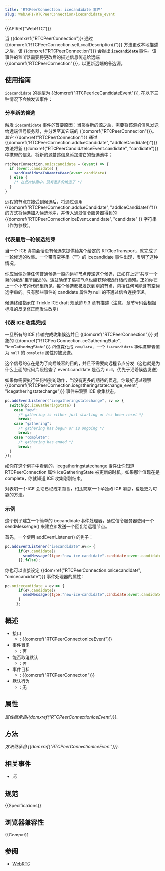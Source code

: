 ```yaml
---
title: 'RTCPeerConnection: icecandidate 事件'
slug: Web/API/RTCPeerConnection/icecandidate_event
---
```

{{APIRef("WebRTC")}}

当 {{domxref("RTCPeerConnection")}} 通过 {{domxref("RTCPeerConnection.setLocalDescription()")}} 方法更改本地描述之后，该 {{domxref("RTCPeerConnection")}} 会抛出 **`icecandidate`** 事件。该事件的监听器需要将更改后的描述信息传送给远端 {{domxref("RTCPeerConnection")}}，以更新远端的备选源。

## 使用指南

`icecandidate` 的类型为 {{domxref("RTCPeerIceCandidateEvent")}}, 在以下三种情况下会触发该事件：

### 分享新的候选

触发 `icecandidate` 事件的首要原因：当获得新的源之后，需要将该源的信息发送给远端信号服务器，并分发至其它端的 {{domxref("RTCPeerConnection")}}。其它 {{domxref("RTCPeerConnection")}} 通过 {{domxref("RTCPeerConnection.addIceCandidate", "addIceCandidate()")}} 方法将新 {{domxref("RTCPeerCandidateIceEvent.candidate", "candidate")}} 中携带的信息，将新的源描述信息添加进它的备选池中；

```js
rtcPeerConnection.onicecandidate = (event) => {
  if (event.candidate) {
    sendCandidateToRemotePeer(event.candidate)
  } else {
    /* 在此次协商中，没有更多的候选了 */
  }
}
```

远程的节点在接受到候选后，将通过调用 {{domxref("RTCPeerConnection.addIceCandidate", "addIceCandidate()")}} 的方式将候选加入候选池中，并传入通过信令服务器得到的 {{domxref("RTCPeerConnectionIceEvent.candidate", "candidate")}} 字符串（作为参数）。

### 代表最后一轮候选结束

当一个 ICE 协商会话没有候选来提供给某个给定的 RTCIceTransport，就完成了一轮候选的收集。一个带有空字串（""）的 icecandidate 事件出现，表明了这种情况。

你应当像对待任何普通候选一般向远程节点传递这个候选，正如在上述“共享一个新的候选”里所描述的。这就确保了远程节点也能获得候选终结的通知。正如你在上一个小节的代码里所见，每个候选都被发送到别的节点，包括任何可能含有空候选字串的。只有那些事件的 candidate 属性为 null 的不通过信令连接传递。

候选终结指示在 Trickle ICE draft 规范的 9.3 章有描述（注意，章节号码会根据标准的反复修正而发生改变）

### 代表 ICE 收集完成

一旦所有的 ICE 传输完成收集候选并且 {{domxref("RTCPeerConnection")}} 对象的 {{domxref("RTCPeerConnection.iceGatheringState", "iceGatheringState")}} 的值变化成 `complete`，一个 `icecandidate` 事件携带着值为 `null` 的 `complete` 属性的被发送。

这个信号的存在是为了向后兼容的目的，并且不需要向远程节点分发（这也就是为什么上面的代码片段检查了 event.candidate 是否为 null，优先于沿着候选发送）

如果你需要执行任何特别的动作，当没有更多的期待的候选，你最好通过观察 {{domxref("RTCPeerConnection.icegatheringstatechange_event", "icegatheringstatechange")}} 事件来观察 ICE 收集状态。

```js
pc.addEventListener("icegatheringstatechange", ev => {
  switch(pc.iceGatheringState) {
    case "new":
      /* gathering is either just starting or has been reset */
      break;
    case "gathering":
      /* gathering has begun or is ongoing */
      break;
    case "complete":
      /* gathering has ended */
      break;
  }
});
```

如你在这个例子中看到的，icegatheringstatechange 事件让你知道 RTCPeerConnection 属性 iceGatheringState 被更新的时机。如果那个值现在是 complete，你就知道 ICE 收集刚刚结束。

对表明一个 ICE 会话已经结束而言，相比观察一个单独的 ICE 消息，这是更为可靠的方法。

### 示例

这个例子建立一个简单的 icecandidate 事件处理器，通过信令服务器使用一个 sendMessenge() 来建立和发送一个回复给远程节点。

首先，一个使用 addEventListener() 的例子：

```js
pc.addEventListener("icecandidate",ev=> {
      if(ev.candidate){
        sendMessage({type:"new-ice-candidate",candidate:event.candidate});
      }},false);
```

你也可以直接设定 {{domxref("RTCPeerConnection.onicecandidate", "onicecandidate")}} 事件处理器的属性：

```js
pc.onicecandidate = ev => {
      if(ev.candidate){
        sendMessage({type:"new-ice-candidate",candidate:event.candidate});
      }
     };
```

## 概述

- 接口
  - : {{domxref("RTCPeerConnectionIceEvent")}}
- 事件冒泡
  - : 否
- 能否取消默认
  - : 否
- 事件目标
  - : {{domxref("RTCPeerConnection")}}
- 默认行为
  - : 无

## 属性

_属性继承自{{domxref("RTCPeerConnectionIceEvent")}}._

## 方法

_方法继承自 {{domxref("RTCPeerConnectionIceEvent")}}._

## 相关事件

- _无_

## 规范

{{Specifications}}

## 浏览器兼容性

{{Compat}}

## 参阅

- [WebRTC](/zh-CN/docs/Web/Guide/API/WebRTC)
